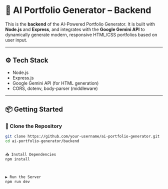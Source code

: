 # 🔧 AI Portfolio Generator – Backend

This is the **backend** of the AI-Powered Portfolio Generator. It is built with **Node.js** and **Express**, and integrates with the **Google Gemini API** to dynamically generate modern, responsive HTML/CSS portfolios based on user input.

---

## ⚙️ Tech Stack

- Node.js
- Express.js
- Google Gemini API (for HTML generation)
- CORS, dotenv, body-parser (middleware)

---

## 📦 Getting Started

### 🔁 Clone the Repository

```bash
git clone https://github.com/your-username/ai-portfolio-generator.git
cd ai-portfolio-generator/backend


📥 Install Dependencies
npm install



▶️ Run the Server
npm run dev
